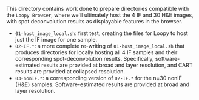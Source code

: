 This directory contains work done to prepare directories compatible with the `Loopy Browser`, where we'll ultimately host the 4 IF and 30 H&E images, with spot deconvolution results as displayable features in the browser.

- `01-host_image_local.sh`: first test, creating the files for Loopy to host just the IF image for one sample.
- `02-IF.*`: a more complete re-writing of `01-host_image_local.sh` that produces directories for locally hosting all 4 IF samples and their corresponding spot-deconvolution results. Specifically, software-estimated results are provided at broad and layer resolution, and CART results are provided at collapsed resolution.
- `03-nonIF.*`: a corresponding version of `02-IF.*` for the n=30 nonIF (H&E) samples. Software-estimated results are provided at broad and layer resolution.
